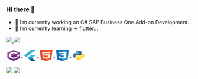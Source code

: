 ### Hi there 👋

- 🔭 I’m currently working on C# SAP Business One Add-on Development...
- 🌱 I’m currently learning -> flutter...

<div>
  <a href="https://github.com/khalilpdev">
  <img height="180em" src="https://github-readme-stats.vercel.app/api?username=khalilpdev&show_icons=true&theme=dracula&include_all_commits=true&count_private=true"/>
  <img height="180em" src="https://github-readme-stats.vercel.app/api/top-langs/?username=khalilpdev&layout=compact&langs_count=7&theme=dracula"/>
</div>

  <div style="display: inline_block"><br>
    <img align="center" alt="khalilpdev-Csharp" height="30" width="40" src="https://raw.githubusercontent.com/devicons/devicon/master/icons/csharp/csharp-original.svg">
  <img align="center" alt="khalilpdev-Flutter" height="30" width="40" src="https://raw.githubusercontent.com/devicons/devicon/master/icons/flutter/flutter-original.svg">
  <img align="center" alt="khalilpdev-HTML" height="30" width="40" src="https://raw.githubusercontent.com/devicons/devicon/master/icons/html5/html5-original.svg">
  <img align="center" alt="khalilpdev-CSS" height="30" width="40" src="https://raw.githubusercontent.com/devicons/devicon/master/icons/css3/css3-original.svg">
  <img align="center" alt="khalilpdev-Python" height="30" width="40" src="https://raw.githubusercontent.com/devicons/devicon/master/icons/python/python-original.svg">
</div>
  <br/>
  <div>
    <a href = "mailto:khalilpdev@gmail.com"><img src="https://img.shields.io/badge/-Gmail-%23333?style=for-the-badge&logo=gmail&logoColor=white" target="_blank"></a>
    <a href="https://www.linkedin.com/in/leandrokhalil" target="_blank"><img src="https://img.shields.io/badge/-LinkedIn-%230077B5?style=for-the-badge&logo=linkedin&logoColor=white" target="_blank"></a> 
  </div>
 
